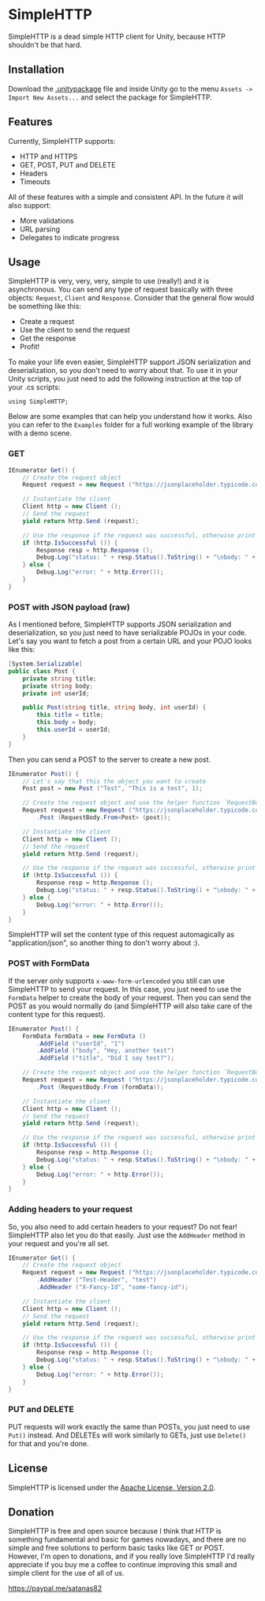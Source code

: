 # SimpleHTTP

SimpleHTTP is a dead simple HTTP client for Unity, because HTTP shouldn't be that hard.

## Installation

Download the [.unitypackage](https://github.com/satanas/unity-simple-http/blob/master/simplehttp-1.0.0.unitypackage) file
and inside Unity go to the menu `Assets -> Import New Assets...` and select the package for SimpleHTTP.

## Features

Currently, SimpleHTTP supports:
* HTTP and HTTPS
* GET, POST, PUT and DELETE
* Headers
* Timeouts

All of these features with a simple and consistent API. In the future it will also support:
* More validations
* URL parsing
* Delegates to indicate progress

## Usage

SimpleHTTP is very, very, very, simple to use (really!) and it is asynchronous. You can send any type of request
basically with three objects: `Request`, `Client` and `Response`. Consider that the general flow would be something
like this:
* Create a request
* Use the client to send the request
* Get the response
* Profit!

To make your life even easier, SimpleHTTP support JSON serialization and deserialization, so you don't need to worry
about that. To use it in your Unity scripts, you just need to add the following instruction at the top of your .cs
scripts:

```
using SimpleHTTP;
```

Below are some examples that can help you understand how it works. Also you can refer to the `Examples` folder for a
full working example of the library with a demo scene.

### GET

```csharp
IEnumerator Get() {
    // Create the request object
    Request request = new Request ("https://jsonplaceholder.typicode.com/posts/1");

    // Instantiate the client
    Client http = new Client ();
    // Send the request
    yield return http.Send (request);

    // Use the response if the request was successful, otherwise print an error
    if (http.IsSuccessful ()) {
        Response resp = http.Response ();
        Debug.Log("status: " + resp.Status().ToString() + "\nbody: " + resp.Body());
    } else {
        Debug.Log("error: " + http.Error());
    }
}
```


### POST with JSON payload (raw)

As I mentioned before, SimpleHTTP supports JSON serialization and deserialization, so you just need to have serializable
POJOs in your code. Let's say you want to fetch a post from a certain URL and your POJO looks like this:
```csharp
[System.Serializable]
public class Post {
    private string title;
    private string body;
    private int userId;

    public Post(string title, string body, int userId) {
        this.title = title;
        this.body = body;
        this.userId = userId;
    }
}
```

Then you can send a POST to the server to create a new post.
```csharp
IEnumerator Post() {
    // Let's say that this the object you want to create
    Post post = new Post ("Test", "This is a test", 1);

    // Create the request object and use the helper function `RequestBody` to create a body from JSON
    Request request = new Request ("https://jsonplaceholder.typicode.com/posts")
        .Post (RequestBody.From<Post> (post));

    // Instantiate the client
    Client http = new Client ();
    // Send the request
    yield return http.Send (request);

    // Use the response if the request was successful, otherwise print an error
    if (http.IsSuccessful ()) {
        Response resp = http.Response ();
        Debug.Log("status: " + resp.Status().ToString() + "\nbody: " + resp.Body());
    } else {
        Debug.Log("error: " + http.Error());
    }
}
```
SimpleHTTP will set the content type of this request automagically as "application/json", so another thing to don't
worry about :).

### POST with FormData
If the server only supports `x-www-form-urlencoded` you still can use SimpleHTTP to send your request. In this case,
you just need to use the `FormData` helper to create the body of your request. Then you can send the POST as you
would normally do (and SimpleHTTP will also take care of the content type for this request).

```csharp
IEnumerator Post() {
    FormData formData = new FormData ()
        .AddField ("userId", "1")
        .AddField ("body", "Hey, another test")
        .AddField ("title", "Did I say test?");

    // Create the request object and use the helper function `RequestBody` to create a body from FormData
    Request request = new Request ("https://jsonplaceholder.typicode.com/posts")
        .Post (RequestBody.From (formData));

    // Instantiate the client
    Client http = new Client ();
    // Send the request
    yield return http.Send (request);

    // Use the response if the request was successful, otherwise print an error
    if (http.IsSuccessful ()) {
        Response resp = http.Response ();
        Debug.Log("status: " + resp.Status().ToString() + "\nbody: " + resp.Body());
    } else {
        Debug.Log("error: " + http.Error());
    }
}
```

### Adding headers to your request
So, you also need to add certain headers to your request? Do not fear! SimpleHTTP also let you do that easily. Just
use the `AddHeader` method in your request and you're all set.

```csharp
IEnumerator Get() {
    // Create the request object
    Request request = new Request ("https://jsonplaceholder.typicode.com/posts/1")
        .AddHeader ("Test-Header", "test")
        .AddHeader ("X-Fancy-Id", "some-fancy-id");

    // Instantiate the client
    Client http = new Client ();
    // Send the request
    yield return http.Send (request);

    // Use the response if the request was successful, otherwise print an error
    if (http.IsSuccessful ()) {
        Response resp = http.Response ();
        Debug.Log("status: " + resp.Status().ToString() + "\nbody: " + resp.Body());
    } else {
        Debug.Log("error: " + http.Error());
    }
}
```

### PUT and DELETE
PUT requests will work exactly the same than POSTs, you just need to use `Put()` instead. And DELETEs will work
similarly to GETs, just use `Delete()` for that and you're done.

## License

SimpleHTTP is licensed under the [Apache License, Version 2.0](https://www.apache.org/licenses/LICENSE-2.0).

## Donation

SimpleHTTP is free and open source because I think that HTTP is something fundamental and basic for games nowadays,
and there are no simple and free solutions to perform basic tasks like GET or POST. However, I'm open to donations, and
if you really love SimpleHTTP I'd really appreciate if you buy me a coffee to continue improving this small and simple
client for the use of all of us.

https://paypal.me/satanas82



